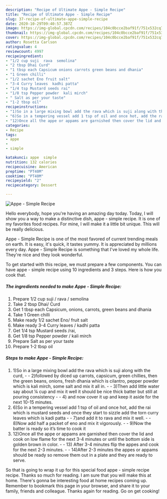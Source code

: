 ```yaml
---
description: "Recipe of Ultimate Appe - Simple Recipe"
title: "Recipe of Ultimate Appe - Simple Recipe"
slug: 37-recipe-of-ultimate-appe-simple-recipe
date: 2020-10-29T09:40:57.387Z
image: https://img-global.cpcdn.com/recipes/104c0bcce2baf91f/751x532cq70/appe-simple-recipe-recipe-main-photo.jpg
thumbnail: https://img-global.cpcdn.com/recipes/104c0bcce2baf91f/751x532cq70/appe-simple-recipe-recipe-main-photo.jpg
cover: https://img-global.cpcdn.com/recipes/104c0bcce2baf91f/751x532cq70/appe-simple-recipe-recipe-main-photo.jpg
author: Rosetta Carlson
ratingvalue: 4
reviewcount: 4997
recipeingredient:
- "1/2 cup suji  rava  semolina"
- "2 tbsp Dhai Curd"
- "1 tbsp each Capsicum onions carrots green beans and dhania"
- "1 Green chilli"
- "1/2 sachet Eno fruit salt"
- "3-4 Curry leaves  kadhi patta"
- "1/4 tsp Mustard seeds rai"
- "1/8 tsp Pepper powder  kali mirch"
- " Salt as per your taste"
- "1-2 tbsp oil"
recipeinstructions:
- "1)So in a large mixing bowl add the rava which is suji along with the curd,  2)followed by diced up carrots, capsicum, green chillies, then the green beans, onions, fresh dhania which is cilantro, pepper powder which is kali mirch, some salt and mix it all in.  3)Then add little water say about ¼ cup and mix it well it should be nice thick batter but still at pouring consistency  4) and now cover it up and keep it aside for the next 10-15 minutes."
- "6)So in a tempering vessel add 1 tsp of oil and once hot, add the rai which is mustard seeds and once they start to sizzle add the torn curry leaves which is kadi patta  7)and add it to rava and mix it well.  8)Now add half a packet of eno and mix it vigorously.  9)Now the batter is ready so it’s time to cook it"
- "12)Once all the appe or appams are garnished then cover the lid and cook on low flame for the next 3-4 minutes or until the bottom side is golden brown in color.  13) After 3-4 minutes flip the appes and cook for the next 2-3 minutes.  14)After 2-3 minutes the appes or appams should be ready so remove them out in a plate and they are ready to serve."
categories:
- Recipe
tags:
- appe
- 
- simple

katakunci: appe  simple 
nutrition: 132 calories
recipecuisine: American
preptime: "PT40M"
cooktime: "PT40M"
recipeyield: "2"
recipecategory: Dessert

---
```



![Appe - Simple Recipe](https://img-global.cpcdn.com/recipes/104c0bcce2baf91f/751x532cq70/appe-simple-recipe-recipe-main-photo.jpg)

Hello everybody, hope you're having an amazing day today. Today, I will show you a way to make a distinctive dish, appe - simple recipe. It is one of my favorites food recipes. For mine, I will make it a little bit unique. This will be really delicious.



Appe - Simple Recipe is one of the most favored of current trending meals on earth. It is easy, it's quick, it tastes yummy. It is appreciated by millions every day. Appe - Simple Recipe is something that I've loved my whole life. They're nice and they look wonderful.


To get started with this recipe, we must prepare a few components. You can have appe - simple recipe using 10 ingredients and 3 steps. Here is how you cook that.

<!--inarticleads1-->

##### The ingredients needed to make Appe - Simple Recipe:

1. Prepare 1/2 cup suji / rava / semolina
1. Take 2 tbsp Dhai/ Curd
1. Get 1 tbsp each Capsicum, onions, carrots, green beans and dhania
1. Take 1 Green chilli
1. Make ready 1/2 sachet Eno/ fruit salt
1. Make ready 3-4 Curry leaves / kadhi patta
1. Get 1/4 tsp Mustard seeds /rai,
1. Get 1/8 tsp Pepper powder / kali mirch
1. Prepare  Salt as per your taste
1. Prepare 1-2 tbsp oil




<!--inarticleads2-->

##### Steps to make Appe - Simple Recipe:

1. 1)So in a large mixing bowl add the rava which is suji along with the curd, -  - 2)followed by diced up carrots, capsicum, green chillies, then the green beans, onions, fresh dhania which is cilantro, pepper powder which is kali mirch, some salt and mix it all in. -  - 3)Then add little water say about ¼ cup and mix it well it should be nice thick batter but still at pouring consistency -  - 4) and now cover it up and keep it aside for the next 10-15 minutes.
1. 6)So in a tempering vessel add 1 tsp of oil and once hot, add the rai which is mustard seeds and once they start to sizzle add the torn curry leaves which is kadi patta -  - 7)and add it to rava and mix it well. -  - 8)Now add half a packet of eno and mix it vigorously. -  - 9)Now the batter is ready so it’s time to cook it
1. 12)Once all the appe or appams are garnished then cover the lid and cook on low flame for the next 3-4 minutes or until the bottom side is golden brown in color. -  - 13) After 3-4 minutes flip the appes and cook for the next 2-3 minutes. -  - 14)After 2-3 minutes the appes or appams should be ready so remove them out in a plate and they are ready to serve.




So that is going to wrap it up for this special food appe - simple recipe recipe. Thanks so much for reading. I am sure that you will make this at home. There's gonna be interesting food at home recipes coming up. Remember to bookmark this page in your browser, and share it to your family, friends and colleague. Thanks again for reading. Go on get cooking!
